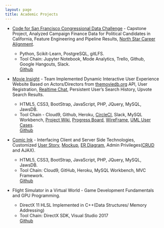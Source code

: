 ```yaml
---
layout: page
title: Academic Projects
---
```


* [Code for San Francisco Congressional Data Challenge](http://codeforsanfrancisco.org/) - Capstone Project, Analyzed Campaign Finance Data for Political Candidates in California, Feature Engineering and Pipeline Results, [North Star Career Alignment](https://docs.google.com/document/d/1uUj2jG5GzVfJjuf2d90VsctEQG7_4l5YCAF4HXYtKWw/edit?usp=sharing).
  * Python, Scikit-Learn, PostgreSQL, gitLFS.
  * Tool Chain: Jupyter Notebook, Mode Analytics, Trello, Github, Google Hangouts, Slack.
<br/><a href="https://github.com/sfbrigade/datasci-congressional-data/tree/master/notebooks/sql" class="fa fa-github-square" target="_blank">Github</a>


* [Movie Insight](https://movie-insights.herokuapp.com/index.php) - Team Implemented Dynamic Interactive User Experience Website Based on Actors/Directors from [themoviedb.org](https://developers.themoviedb.org/3/movies/get-movie-details) API, User Registration, [Realtime Chat](https://github.com/philemmons/hw5-group4), Persistent User’s Search History, Upvote Search Results.
  * HTML5, CSS3, BootStrap, JavaScript, PHP,  JQuery, MySQL, JawsDB.
  * Tool Chain - Cloud9, Github, Heroku, [CircleCI](https://circleci.com/gh/CSUMB-SCD/group4_FinalProject),  Slack, MySQL Workbench, [Project Wiki](https://github.com/CSUMB-SCD/group4_FinalProject/wiki), [Progress Board](https://github.com/CSUMB-SCD/group4_FinalProject/projects/1), [WireFrame](https://github.com/CSUMB-SCD/group4_FinalProject/wiki/Wireframes), [UML User Cases](https://github.com/CSUMB-SCD/group4_FinalProject/wiki/Software-Design-Diagrams).
<br/><a href="https://github.com/CSUMB-SCD/group4_FinalProject" class="fa fa-github-square" target="_blank">Github</a>


* [Comic Ink](https://comix-ink.herokuapp.com/index.php) - Interfacing Client and Server Side Technologies, Customized [User Story](https://github.com/philemmons/Comic-Ink/blob/master/README.md), [Mockup](https://github.com/philemmons/Comic-Ink/blob/master/document/mockUpDesign.pdf), [ER Diagram](https://github.com/philemmons/Comic-Ink/blob/master/document/erDiagram.pdf), Admin Privileges([CRUD](https://en.wikipedia.org/wiki/Create,_read,_update_and_delete "Create, Read, Update, and Delete" ) and AJAX).
  * HTML5, CSS3, BootStrap, JavaScript, PHP, JQuery, MySQL, JawsDB. 
  * Tool Chain: Cloud9, GitHub, Heroku, MySQL Workbench, MVC Framework.
<br/><a href="https://github.com/philemmons/Comic-Ink" class="fa fa-github-square" target="_blank">Github</a>


* Flight Simulator in a Virtual World - Game Development Fundamentals and GPU Programming.
  * DirectX 11 HLSL Implemented in C++(Data Structures/ Memory Addressing)
  * Tool Chain: DirectX SDK, Visual Studio 2017
<br/><a href="https://github.com/philemmons/Flight-Simulator-in-Virtual-World" class="fa fa-github-square" target="_blank">Github</a>


